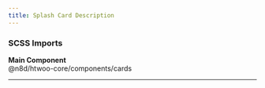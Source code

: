```yaml
---
title: Splash Card Description
---
```


### SCSS Imports

**Main Component**\
@n8d/htwoo-core/components/cards

***